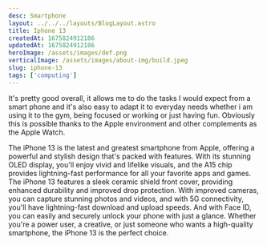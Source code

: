 ```yaml
---
desc: Smartphone
layout: ../../../layouts/BlogLayout.astro
title: Iphone 13
createdAt: 1675824912186
updatedAt: 1675824912186
heroImage: /assets/images/def.png
verticalImage: /assets/images/about-img/build.jpeg
slug: iphone-13
tags: ['computing']
---
```


It's pretty good overall, it allows me to do the tasks I would expect from a smart phone and it's also easy to adapt it to everyday needs whether i am using it to the gym, being focused or working or just having fun. Obviously this is possible thanks to the Apple environment and other complements as the Apple Watch.

The iPhone 13 is the latest and greatest smartphone from Apple, offering a powerful and stylish design that's packed with features. With its stunning OLED display, you'll enjoy vivid and lifelike visuals, and the A15 chip provides lightning-fast performance for all your favorite apps and games. The iPhone 13 features a sleek ceramic shield front cover, providing enhanced durability and improved drop protection. With improved cameras, you can capture stunning photos and videos, and with 5G connectivity, you'll have lightning-fast download and upload speeds. And with Face ID, you can easily and securely unlock your phone with just a glance. Whether you're a power user, a creative, or just someone who wants a high-quality smartphone, the iPhone 13 is the perfect choice.
